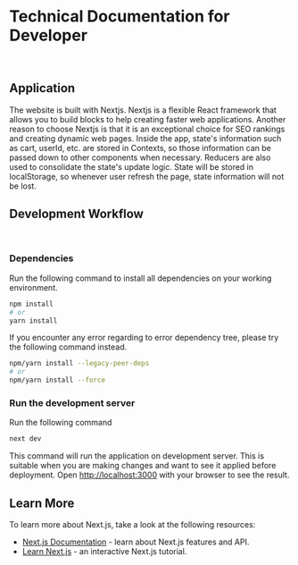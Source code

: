 # Technical Documentation for Developer
</br>

## Application

The website is built with Nextjs. Nextjs is a flexible React framework that allows you to build blocks to help creating faster web applications. Another reason to choose Nextjs is that it is an exceptional choice for SEO rankings and creating dynamic web pages. Inside the app, state's information such as cart, userId, etc. are stored in Contexts, so those information can be passed down to other components when necessary. Reducers are also used to consolidate the state's update logic. State will be stored in localStorage, so whenever user refresh the page, state information will not be lost.
</br>

## Development Workflow
</br>

### Dependencies
Run the following command to install all dependencies on your working environment.
```bash
npm install
# or
yarn install
```
If you encounter any error regarding to error dependency tree, please try the following command instead.
```bash
npm/yarn install --legacy-peer-deps
# or
npm/yarn install --force
```


### Run the development server
Run the following command 
```bash
next dev
```
This command will run the application on development server. This is suitable when you are making changes and want to see it applied before deployment. Open [http://localhost:3000](http://localhost:3000) with your browser to see the result.

## Learn More

To learn more about Next.js, take a look at the following resources:

- [Next.js Documentation](https://nextjs.org/docs) - learn about Next.js features and API.
- [Learn Next.js](https://nextjs.org/learn) - an interactive Next.js tutorial.

